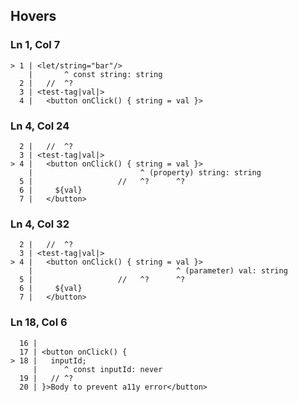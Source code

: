 ## Hovers
### Ln 1, Col 7
```marko
> 1 | <let/string="bar"/>
    |       ^ const string: string
  2 |   //  ^?
  3 | <test-tag|val|>
  4 |   <button onClick() { string = val }>
```

### Ln 4, Col 24
```marko
  2 |   //  ^?
  3 | <test-tag|val|>
> 4 |   <button onClick() { string = val }>
    |                        ^ (property) string: string
  5 |                   //   ^?      ^?
  6 |     ${val}
  7 |   </button>
```

### Ln 4, Col 32
```marko
  2 |   //  ^?
  3 | <test-tag|val|>
> 4 |   <button onClick() { string = val }>
    |                                ^ (parameter) val: string
  5 |                   //   ^?      ^?
  6 |     ${val}
  7 |   </button>
```

### Ln 18, Col 6
```marko
  16 |
  17 | <button onClick() {
> 18 |   inputId;
     |      ^ const inputId: never
  19 |   // ^?
  20 | }>Body to prevent a11y error</button>
```

